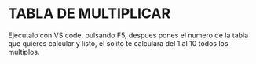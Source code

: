 # TABLA DE MULTIPLICAR

Ejecutalo con VS code, pulsando F5, despues pones el numero de la tabla que quieres calcular y listo, el solito te calculara del 1 al 10 todos los multiplos.

